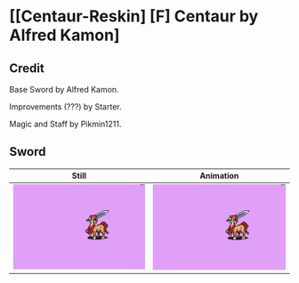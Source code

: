 # [\[Centaur-Reskin\] \[F\] Centaur by Alfred Kamon]

## Credit

Base Sword by Alfred Kamon. 

Improvements (???) by Starter.

Magic and Staff by Pikmin1211.

## Sword

| Still | Animation |
| :---: | :-------: |
| ![Sword still](./Sword_000.png) | ![Sword animation](./Sword.gif) |
